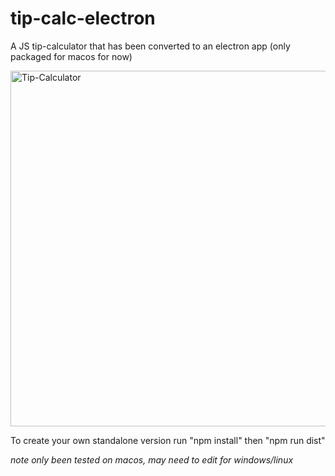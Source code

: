 # tip-calc-electron
 A JS tip-calculator that has been converted to an electron app (only packaged for macos for now)

<img width="569" alt="Tip-Calculator" src="https://user-images.githubusercontent.com/26318217/141383094-28d67c69-680c-4aa4-9c58-310c7a4b2ecd.png">

To create your own standalone version run "npm install" then "npm run dist"

*note only been tested on macos, may need to edit for windows/linux*
